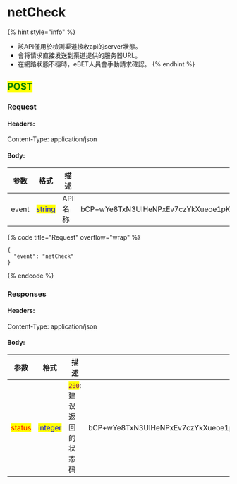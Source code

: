 # netCheck

{% hint style="info" %}
* 該API僅用於檢測渠道接收api的server狀態。&#x20;
* 會将请求直接发送到渠道提供的服务器URL。&#x20;
* 在網路狀態不穩時，eBET人員會手動請求確認。
{% endhint %}

## <mark style="color:green;">POST</mark>

### **Request**

#### Headers:

Content-Type: application/json

#### Body:

<table><thead><tr><th>参数</th><th>格式</th><th>描述</th><th data-hidden>范例</th></tr></thead><tbody><tr><td>event</td><td><mark style="color:blue;">string</mark></td><td>API名称</td><td>bCP+wYe8TxN3UIHeNPxEv7czYkXueoe1pKSB6IaUDfoR4mtFYcJl3rNFk8Uz84XAHfeD3mNE+p4gECOVw2JxxQ==</td></tr></tbody></table>

{% code title="Request" overflow="wrap" %}
```
{
  "event": "netCheck"
}
```
{% endcode %}

### **Responses**

#### Headers:

Content-Type: application/json

#### Body:

<table><thead><tr><th>参数</th><th>格式</th><th>描述</th><th data-hidden>范例</th></tr></thead><tbody><tr><td><mark style="color:red;">status</mark></td><td><mark style="color:blue;">integer</mark></td><td><mark style="color:purple;"><code>200</code></mark>:建议返回的状态码</td><td>bCP+wYe8TxN3UIHeNPxEv7czYkXueoe1pKSB6IaUDfoR4mtFYcJl3rNFk8Uz84XAHfeD3mNE+p4gECOVw2JxxQ==</td></tr></tbody></table>
